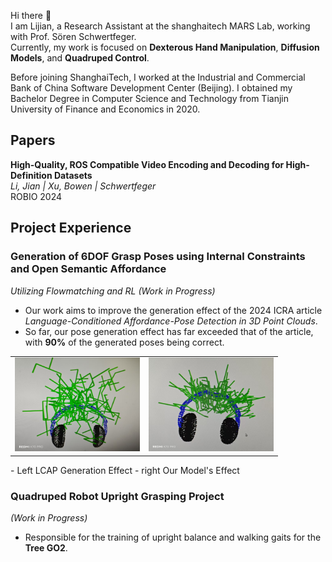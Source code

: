 


Hi there 👋  
I am Lijian, a Research Assistant at the shanghaitech MARS Lab, working with Prof. Sören Schwertfeger.  
Currently, my work is focused on **Dexterous Hand Manipulation**, **Diffusion Models**, and **Quadruped Control**.  

Before joining ShanghaiTech, I worked at the Industrial and Commercial Bank of China Software Development Center (Beijing). I obtained my Bachelor Degree in Computer Science and Technology from Tianjin University of Finance and Economics in 2020.  



## Papers  
**High-Quality, ROS Compatible Video Encoding and Decoding for High-Definition Datasets**  
*Li, Jian | Xu, Bowen | Schwertfeger*  
ROBIO 2024  



## Project Experience  

### Generation of 6DOF Grasp Poses using Internal Constraints and Open Semantic Affordance  
*Utilizing Flowmatching and RL (Work in Progress)*  
- Our work aims to improve the generation effect of the 2024 ICRA article *Language-Conditioned Affordance-Pose Detection in 3D Point Clouds*.  
- So far, our pose generation effect has far exceeded that of the article, with **90%** of the generated poses being correct.
<table>
    <tr>
        <td><img src="./img/LCAP_res.jpeg" alt="LCAP Generation Effect" width="200" height="150"></td>
        <td><img src="./img/our_res.jpeg" alt="Our Model's Effect" width="200" height="150"></td>
    </tr>
</table>
- Left LCAP Generation Effect
- right Our Model's Effect

### Quadruped Robot Upright Grasping Project  
*(Work in Progress)*  
- Responsible for the training of upright balance and walking gaits for the **Tree GO2**.
```
